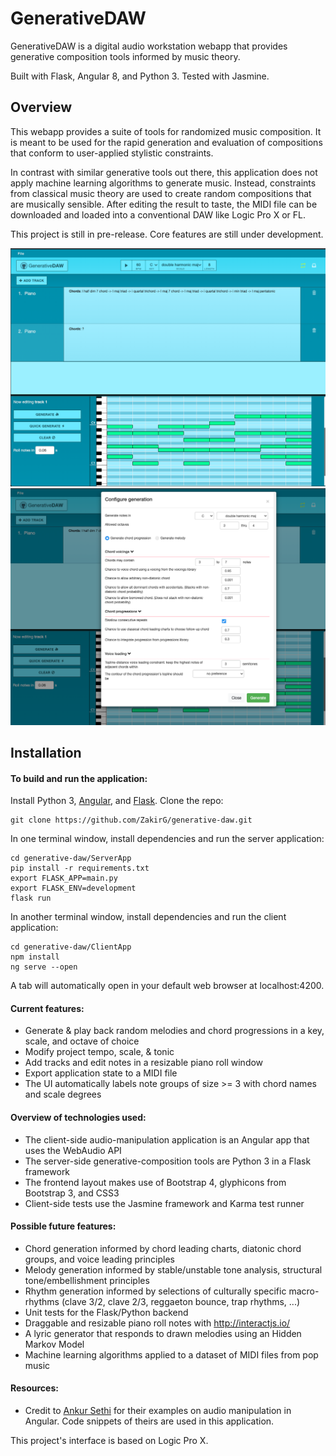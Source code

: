 # GenerativeDAW

GenerativeDAW is a digital audio workstation webapp that provides generative composition tools informed by music theory.

Built with Flask, Angular 8, and Python 3. Tested with Jasmine.

## Overview

This webapp provides a suite of tools for randomized music composition. It is meant to be used for the rapid generation and evaluation of compositions that conform to user-applied stylistic constraints.

In contrast with similar generative tools out there, this application does not apply machine learning algorithms to generate music. Instead, constraints from classical music theory are used to create random compositions that are musically sensible. After editing the result to taste, the MIDI file can be downloaded and loaded into a conventional DAW like Logic Pro X or FL.

This project is still in pre-release. Core features are still under development.

<img src="./screenshots/desktopScreenshot.png" alt="App Screenshot on Desktop" width="850"/> 


<img src="./screenshots/desktopScreenshot2.png" alt="App Screenshot on Desktop" width="850"/>

## Installation

#### To build and run the application:
Install Python 3, <a href='https://angular.io/guide/quickstart'>Angular</a>, and <a href="http://flask.pocoo.org/docs/1.0/installation/" target="_blank">Flask</a>. Clone the repo:
```
git clone https://github.com/ZakirG/generative-daw.git
```

In one terminal window, install dependencies and run the server application:
```
cd generative-daw/ServerApp
pip install -r requirements.txt
export FLASK_APP=main.py
export FLASK_ENV=development
flask run
```

In another terminal window, install dependencies and run the client application:
```
cd generative-daw/ClientApp
npm install
ng serve --open
```
A tab will automatically open in your default web browser at localhost:4200. 

#### Current features:
- Generate & play back random melodies and chord progressions in a key, scale, and octave of choice
- Modify project tempo, scale, & tonic
- Add tracks and edit notes in a resizable piano roll window
- Export application state to a MIDI file
- The UI automatically labels note groups of size >= 3 with chord names and scale degrees

#### Overview of technologies used:
- The client-side audio-manipulation application is an Angular app that uses the WebAudio API
- The server-side generative-composition tools are Python 3 in a Flask framework
- The frontend layout makes use of Bootstrap 4, glyphicons from Bootstrap 3, and CSS3
- Client-side tests use the Jasmine framework and Karma test runner

#### Possible future features:
- Chord generation informed by chord leading charts, diatonic chord groups, and voice leading principles
- Melody generation informed by stable/unstable tone analysis, structural tone/embellishment principles
- Rhythm generation informed by selections of culturally specific macro-rhythms (clave 3/2, clave 2/3, reggaeton bounce, trap rhythms, ...)
- Unit tests for the Flask/Python backend
- Draggable and resizable piano roll notes with http://interactjs.io/
- A lyric generator that responds to drawn melodies using an Hidden Markov Model
- Machine learning algorithms applied to a dataset of MIDI files from pop music


#### Resources:
- Credit to <a href='https://ankursethi.in/2016/01/13/build-a-sampler-with-angular-2-webaudio-and-webmidi-lesson-1-introduction-to-the-webaudio-api/'>Ankur Sethi</a>
for their examples on audio manipulation in Angular. Code snippets of theirs are used in this application.

This project's interface is based on Logic Pro X.
